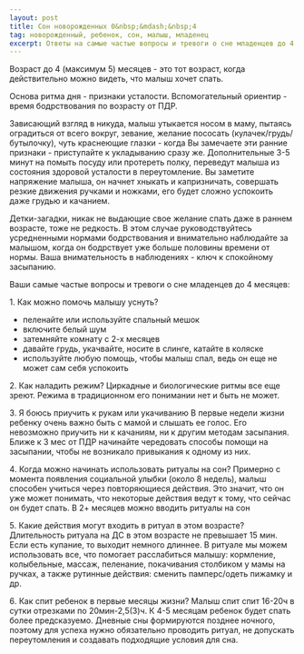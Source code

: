 ```yaml
---
layout: post
title: Сон новорожденных 0&nbsp;&mdash;&nbsp;4
tag: новорожденный, ребенок, сон, малыш, младенец
excerpt: Ответы на самые частые вопросы и тревоги о сне младенцев до 4 месяцев
---
```


Возраст до 4 (максимум 5) месяцев - это тот возраст, когда действительно можно видеть, что малыш хочет спать.

Основа ритма дня - признаки усталости. Вспомогательный ориентир - время бодрствования по возрасту от ПДР.

Зависающий взгляд в никуда, малыш утыкается носом в маму, пытаясь оградиться от всего вокруг, зевание, желание пососать (кулачек/грудь/бутылочку), чуть краснеющие глазки - когда Вы замечаете эти ранние признаки - приступайте к укладыванию сразу же. Дополнительные 3-5 минут на помыть посуду или протереть полку, переведут малыша из состояния здоровой усталости в переутомление. Вы заметите напряжение малыша, он начнет хныкать и капризничать, совершать резкие движения ручками и ножками, его будет сложно успокоить даже грудью и качанием.

Детки-загадки, никак не выдающие свое желание спать даже в раннем возрасте, тоже не редкость. В этом случае руководствуйтесь усредненными нормами бодрствования и внимательно наблюдайте за малышом, когда он бодрствует уже больше половины времени от нормы. Ваша внимательность в наблюдениях - ключ к спокойному засыпанию.

Ваши самые частые вопросы и тревоги о сне младенцев до 4 месяцев:

1️. Как можно помочь малышу уснуть?

  * пеленайте или используйте спальный мешок
  * включите белый шум
  * затемняйте комнату с 2-х месяцев
  * давайте грудь, укачвайте, носите в слинге, катайте в коляске
  * используйте любую помощь, чтобы малыш спал, ведь он еще не может сам себя успокоить

2️. Как наладить режим?
Циркадные и биологические ритмы все еще зреют. Режима в традиционном его понимании нет и быть не может.

3️. Я боюсь приучить к рукам или укачиванию
В первые недели жизни ребенку очень важно быть с мамой и слышать ее голос. Его невозможно приучить ни к качаниям, ни к другим методам засыпания.
Ближе к 3 мес от ПДР начинайте чередовать способы помощи на засыпании, чтобы не возникало привыкания к одному из них.

4️. Когда можно начинать использовать ритуалы на сон?
Примерно с момента появления социальной улыбки (около 8 недель), малыш способен учиться через повторяющиеся действия. Это значит, что он уже может понимать, что некоторые действия ведут к тому, что сейчас он будет спать. В 2+ месяцев можно вводить ритуалы на сон

5️. Какие действия могут входить в ритуал в этом возрасте?
Длительность ритуала на ДС в этом возрасте не превышает 15 мин. Если есть купание, то выходит немного длиннее. В ритуале мы можем использовать все, что помогает расслабиться малышу: кормление, колыбельные, массаж, пеленание, покачивания столбиком у мамы на ручках, а также рутинные действия: сменить памперс/одеть пижамку и др.

6️. Как спит ребенок в первые месяцы жизни?
Малыш спит спит 16-20ч в сутки отрезками по 20мин-2,5(3)ч. К 4-5 месяцам ребенок будет спать более предсказуемо. Дневные сны формируются позднее ночного, поэтому для успеха нужно обязательно проводить ритуал, не допускать переутомления и создавать подходящие условия для сна.